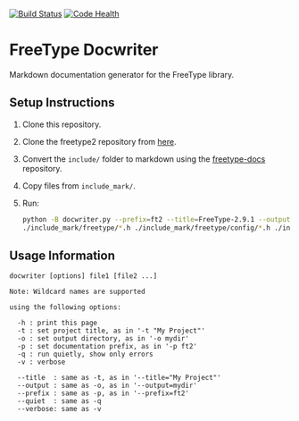 [![Build Status](https://travis-ci.com/nikramakrishnan/freetype-docwriter.svg?branch=master)](https://travis-ci.com/nikramakrishnan/freetype-docwriter)
[![Code Health](https://landscape.io/github/nikramakrishnan/freetype-docwriter/master/landscape.svg?style=flat)](https://landscape.io/github/nikramakrishnan/freetype-docwriter/master)

# FreeType Docwriter

Markdown documentation generator for the FreeType library.

## Setup Instructions

1.  Clone this repository.
2.  Clone the freetype2 repository from [here](http://git.savannah.gnu.org/cgit/freetype/freetype2.git/).
3.  Convert the `include/` folder to markdown using the 
    [freetype-docs](https://github.com/nikramakrishnan/freetype-docs/tree/markdown) repository.
5.  Copy files from `include_mark/`.
6.  Run:

    ```bash
    python -B docwriter.py --prefix=ft2 --title=FreeType-2.9.1 --output=./docs/reference \
    ./include_mark/freetype/*.h ./include_mark/freetype/config/*.h ./include_mark/freetype/cache/*.h
    ```

## Usage Information

```
docwriter [options] file1 [file2 ...]

Note: Wildcard names are supported

using the following options:

  -h : print this page
  -t : set project title, as in '-t "My Project"'
  -o : set output directory, as in '-o mydir'
  -p : set documentation prefix, as in '-p ft2'
  -q : run quietly, show only errors
  -v : verbose

  --title  : same as -t, as in '--title="My Project"'
  --output : same as -o, as in '--output=mydir'
  --prefix : same as -p, as in '--prefix=ft2'
  --quiet  : same as -q
  --verbose: same as -v
```
